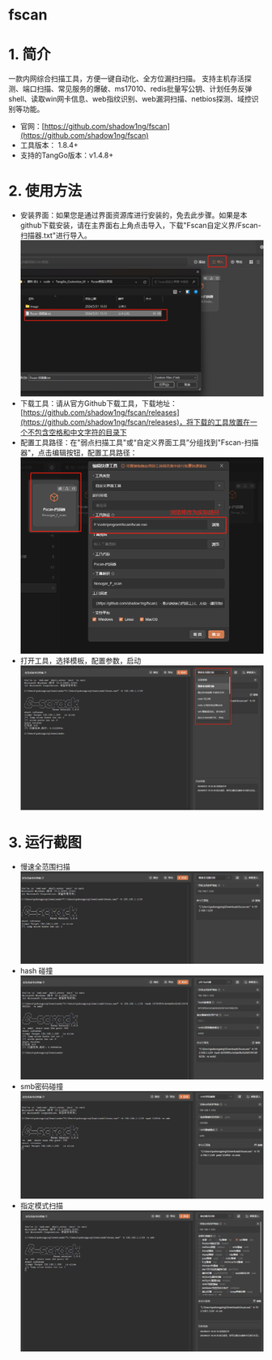 # fscan

# 1. 简介
一款内网综合扫描工具，方便一键自动化、全方位漏扫扫描。
支持主机存活探测、端口扫描、常见服务的爆破、ms17010、redis批量写公钥、计划任务反弹shell、读取win网卡信息、web指纹识别、web漏洞扫描、netbios探测、域控识别等功能。
- 官网：[https://github.com/shadow1ng/fscan](https://github.com/shadow1ng/fscan) 
- 工具版本： 1.8.4+
- 支持的TangGo版本：v1.4.8+
# 2. 使用方法
- 安装界面：如果您是通过界面资源库进行安装的，免去此步骤。如果是本github下载安装，请在主界面右上角点击导入，下载"Fscan自定义界/Fscan-扫描器.txt"进行导入。
  ![import.png](image/import.png)
- 下载工具：请从官方Github下载工具，下载地址：[https://github.com/shadow1ng/fscan/releases](https://github.com/shadow1ng/fscan/releases)，将下载的工具放置在一个不包含空格和中文字符的目录下
- 配置工具路径：在"弱点扫描工具"或“自定义界面工具”分组找到"Fscan-扫描器"，点击编辑按钮，配置工具路径：
  ![update.png](image/update.png)
- 打开工具，选择模板，配置参数，启动
  ![switch.png](image/switch.png)
# 3. 运行截图

- 慢速全范围扫描
  ![base.png](image/base.png)
- hash 碰撞
  ![hashp.png](image/hashp.png) 
- smb密码碰撞
  ![smdp.png](image/smdp.png)
- 指定模式扫描
  ![setm.png](image/setm.png)
